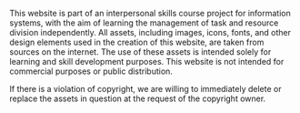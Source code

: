 This website is part of an interpersonal skills course project for information systems, with the aim of learning the management of task and resource division independently. All assets, including images, icons, fonts, and other design elements used in the creation of this website, are taken from sources on the internet. The use of these assets is intended solely for learning and skill development purposes. This website is not intended for commercial purposes or public distribution.

If there is a violation of copyright, we are willing to immediately delete or replace the assets in question at the request of the copyright owner.